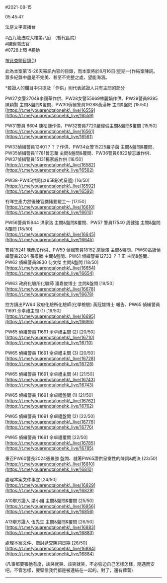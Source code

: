 #2021-08-15


05:45:47

法庭文字直播台

\#西九龍法院大樓第八庭 （暫代區院）  
\#練錦鴻法官  
\#0728上環 \#暴動  
  
[按此查閱目錄(1](https://t.me/youarenotalonehk_live/16525))  
  
此為本案第15-26天審訊內容的目錄，而本案將於8月16日(星期一)作結案陳詞。眾多紀錄中盡是不完美、甚至不完整之處，望能海涵。  
  
\*若證人的欄目中只提及「作供」則代表該證人只有主問的部分  
  
PW27女警27049李國華作供、PW28女警55669林麗娟作供、PW29警員9385陳穎賢 主問&盤問&覆問、PW30偵緝警員19288黃漢軒 主問&盤問 \[15/50\]  
[https://t.me/youarenotalonehk\_live/16559](https://t.me/youarenotalonehk_live/16559)  
  
PW31警員 8604 陳柏謙作供、PW32警員7720嚴偉倫主問&盤問&覆問 \[15/50\]  
[https://t.me/youarenotalonehk\_live/16561](https://t.me/youarenotalonehk_live/16561)  
  
PW33偵緝警員12401？？？作供、PW34女警15225羅子茵 主問&盤問&覆問、PW35偵緝警員11781曾志華 主問&盤問&覆問、PW36警員6822黎志雄作供、PW37偵緝警員15131楊家威作供 \[16/50\]  
[https://t.me/youarenotalonehk\_live/16582](https://t.me/youarenotalonehk_live/16582)  
  
PW38-PW45供詞(以65B形式呈遞) \[16/50\]  
[https://t.me/youarenotalonehk\_live/16592](https://t.me/youarenotalonehk_live/16592)  
  
冇咩生產力然後練官嬲豬要罷工～ \[17/50\]  
[https://t.me/youarenotalonehk\_live/16610](https://t.me/youarenotalonehk_live/16610)  
  
PW56警員15944 洪家洛 主問&盤問&覆問、PW57 警員17540 周健強 主問&盤問&覆問 \[18/50\]  
[https://t.me/youarenotalonehk\_live/16645](https://t.me/youarenotalonehk_live/16645)  
  
警員15241 陳彥彤作供、PW59 偵緝警員18152 施康澤 主問&盤問、PW60高級偵緝警員2024 張景勝 主問&盤問、PW61 偵緝警員12733 ？？正 主問&盤問、PW62 偵緝警員8830 何文傑 主問&盤問 \[18/50\]  
[https://t.me/youarenotalonehk\_live/16654](https://t.me/youarenotalonehk_live/16654)  
  
PW63 政府化驗所化驗師 潘嘉俊博士 主問&盤問 \[19/50\]  
[https://t.me/youarenotalonehk\_live/16678](https://t.me/youarenotalonehk_live/16678)  
  
控方讀出PW64 政府化驗所化驗師(化學檢驗) 黃冠雄博士 報告、PW65 偵緝警員 11691 佘卓禮主問 (1) \[19/50\]  
[https://t.me/youarenotalonehk\_live/16695](https://t.me/youarenotalonehk_live/16695)  
  
PW65 偵緝警員 11691 佘卓禮主問 (2) \[20/50\]  
[https://t.me/youarenotalonehk\_live/16710](https://t.me/youarenotalonehk_live/16710)  
  
PW65 偵緝警員 11691 佘卓禮主問 (3) \[20/50\]  
[https://t.me/youarenotalonehk\_live/16728](https://t.me/youarenotalonehk_live/16728)  
  
PW65 偵緝警員 11691 佘卓禮主問 (4) \[21/50\]  
[https://t.me/youarenotalonehk\_live/16743](https://t.me/youarenotalonehk_live/16743)  
  
PW65 偵緝警員 11691 佘卓禮盤問 (1) \[21/50\]  
[https://t.me/youarenotalonehk\_live/16762](https://t.me/youarenotalonehk_live/16762)  
  
PW65 偵緝警員 11691 佘卓禮盤問 (2) \[22/50\]  
[https://t.me/youarenotalonehk\_live/16776](https://t.me/youarenotalonehk_live/16776)  
  
PW65 偵緝警員 11691 佘卓禮覆問 \[22/50\]  
[https://t.me/youarenotalonehk\_live/16785](https://t.me/youarenotalonehk_live/16785)  
  
重召PW60警長2024張景勝 盤問、就著PW65證供呈堂性的陳詞&裁決 \[23/50\]  
[https://t.me/youarenotalonehk\_live/16810](https://t.me/youarenotalonehk_live/16810)  
  
處理本案文件事宜 \[24/50\]  
[https://t.me/youarenotalonehk\_live/16829](https://t.me/youarenotalonehk_live/16829)  
  
A10辯方證人 梁小姐 主問&盤問&覆問 \[25/50\]  
[https://t.me/youarenotalonehk\_live/16856](https://t.me/youarenotalonehk_live/16856)  
  
A13辯方證人 伍先生 主問&盤問&覆問 \[26/50\]  
[https://t.me/youarenotalonehk\_live/16883](https://t.me/youarenotalonehk_live/16883)  
  
處理本案文件、商討遞交陳詞日期 \[26/50\]  
[https://t.me/youarenotalonehk\_live/16884](https://t.me/youarenotalonehk_live/16884)  
  
(凡事都要張弛有度，該哭就哭、該笑就笑，不必強迫自己怎樣怎樣，隨遇而安吧。不管怎樣，要堅信我們都是被連結在一起的。對了，還有蘿蔔)

---
      